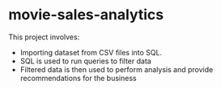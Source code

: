 # movie-sales-analytics
This project involves:
* Importing dataset from CSV files into SQL. 
* SQL is used to run queries to filter data
* Filtered data is then used to perform analysis and provide recommendations for the business
  
